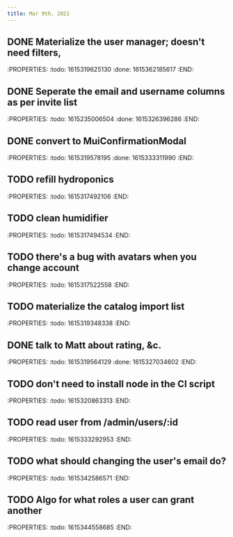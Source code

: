 ```yaml
---
title: Mar 9th, 2021
---
```


## DONE Materialize the user manager; doesn't need filters,
:PROPERTIES:
:todo: 1615319625130
:done: 1615362185617
:END:
## DONE Seperate the email and username columns as per invite list
:PROPERTIES:
:todo: 1615235006504
:done: 1615326396286
:END:
## DONE convert to MuiConfirmationModal
:PROPERTIES:
:todo: 1615319578195
:done: 1615333311990
:END:
## TODO refill hydroponics
:PROPERTIES:
:todo: 1615317492106
:END:
## TODO clean humidifier
:PROPERTIES:
:todo: 1615317494534
:END:
## TODO there's a bug with avatars when you change account
:PROPERTIES:
:todo: 1615317522558
:END:
## TODO materialize the catalog import list
:PROPERTIES:
:todo: 1615319348338
:END:
## DONE talk to Matt about rating, &c.
:PROPERTIES:
:todo: 1615319564129
:done: 1615327034602
:END:
## TODO don't need to install node in the CI script
:PROPERTIES:
:todo: 1615320863313
:END:
## TODO read user from /admin/users/:id
:PROPERTIES:
:todo: 1615333292953
:END:
## TODO what should changing the user's email do?
:PROPERTIES:
:todo: 1615342586571
:END:
## TODO Algo for what roles a user can grant another
:PROPERTIES:
:todo: 1615344558685
:END:
